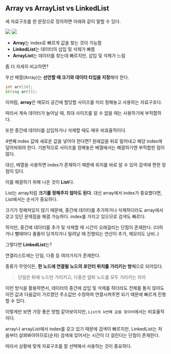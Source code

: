 ## Array vs ArrayList vs LinkedList



세 자료구조를 한 문장으로 정의하면 아래와 같이 말할 수 있다.



<img src="https://t1.daumcdn.net/cfile/tistory/995E66395B1CFD7D10">

<img src="https://t1.daumcdn.net/cfile/tistory/99250A345B1CFD690C">



- **Array**는 index로 빠르게 값을 찾는 것이 가능함
- **LinkedList**는 데이터의 삽입 및 삭제가 빠름
- **ArrayList**는 데이터를 찾는데 빠르지만, 삽입 및 삭제가 느림



좀 더 자세히 비교하면?



우선 배열(Array)는 **선언할 때 크기와 데이터 타입을 지정**해야 한다.

```java
int arr[10];
String arr[5];
```

이처럼, **array**은 메모리 공간에 할당할 사이즈를 미리 정해놓고 사용하는 자료구조다.

따라서 계속 데이터가 늘어날 때, 최대 사이즈를 알 수 없을 때는 사용하기에 부적합하다.

또한 중간에 데이터를 삽입하거나 삭제할 때도 매우 비효율적이다.

4번째 index 값에 새로운 값을 넣어야 한다면? 원래값을 뒤로 밀어내고 해당 index에 덮어씌워야 한다. 기본적으로 사이즈를 정해놓은 배열에서는 해결하기엔 부적합한 점이 많다.

대신, 배열을 사용하면 index가 존재하기 때문에 위치를 바로 알 수 있어 검색에 편한 장점이 있다.



이를 해결하기 위해 나온 것이 **List**다.

List는 array처럼 **크기를 정해주지 않아도 된다**. 대신 array에서 index가 중요했다면, List에서는 순서가 중요하다.

크기가 정해져있지 않기 때문에, 중간에 데이터를 추가하거나 삭제하더라도 array에서 갖고 있던 문제점을 해결 가능하다. index를 가지고 있으므로 검색도 빠르다.

하지만, 중간에 데이터를 추가 및 삭제할 때 시간이 오래걸리는 단점이 존재한다. (더하거나 뺄때마다 줄줄이 당겨지거나 밀려날 때 진행되는 연산이 추가, 메모리도 낭비..)



그렇다면 **LinkedList**는?

연결리스트에는 단일, 다중 등 여러가지가 존재한다.

종류가 무엇이든, **한 노드에 연결될 노드의 포인터 위치를 가리키는 방식**으로 되어있다.

> 단일은 뒤에 노드만 가리키고, 다중은 앞뒤 노드를 모두 가리키는 차이



이런 방식을 활용하면서, 데이터의 중간에 삽입 및 삭제를 하더라도 전체를 돌지 않아도 이전 값과 다음값이 가르켰던 주소값만 수정하여 연결시켜주면 되기 때문에 빠르게 진행할 수 있다.

이렇게만 보면 가장 좋은 방법 같아보이지만, `List의 k번째 값을 찾아라`에서는 비효율적이다.



array나 arrayList에서 index를 갖고 있기 때문에 검색이 빠르지만, LinkedList는 처음부터 살펴봐야하므로(순차) 검색에 있어서는 시간이 더 걸린다는 단점이 존재한다. 



따라서 상황에 맞게 자료구조를 잘 선택해서 사용하는 것이 중요하다.